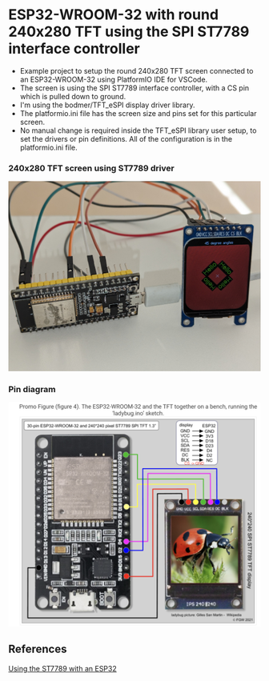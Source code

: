 # ESP32-WROOM-32 with round 240x280 TFT using the SPI ST7789 interface controller

- Example project to setup the round 240x280 TFT screen connected to an ESP32-WROOM-32 using PlatformIO IDE for VSCode.
- The screen is using the SPI ST7789 interface controller, with a CS pin which is pulled down to ground.
- I'm using the bodmer/TFT_eSPI display driver library.
- The platformio.ini file has the screen size and pins set for this particular screen.
- No manual change is required inside the TFT_eSPI library user setup, to set the drivers or pin definitions.  All of the configuration is in the platformio.ini file.

### 240x280 TFT screen using ST7789 driver
![Test program displaying on screen](docs/ESP32WROOM32-ST7789-Test-Program.jpg)

### Pin diagram
![Pin connection diagram](docs/ESP32Wroom-ST7789.png)

## References
[Using the ST7789 with an ESP32](https://thesolaruniverse.wordpress.com/2021/11/05/displaying-color-pictures-on-a-240x240-tft-screen-with-st7789-controller-with-an-esp32-wroom-32/)